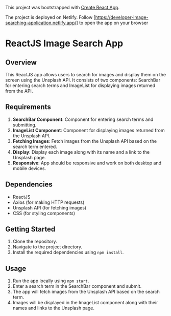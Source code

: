 
This project was bootstrapped with [Create React App](https://github.com/facebook/create-react-app).

The project is deployed on Netlify. 
Follow [https://developer-image-searching-application.netlify.app/] to open the app on your browser


# ReactJS Image Search App

## Overview
This ReactJS app allows users to search for images and display them on the screen using the Unsplash API. It consists of two components: SearchBar for entering search terms and ImageList for displaying images returned from the API.

## Requirements
1. **SearchBar Component**: Component for entering search terms and submitting.
2. **ImageList Component**: Component for displaying images returned from the Unsplash API.
3. **Fetching Images**: Fetch images from the Unsplash API based on the search term entered.
4. **Display**: Display each image along with its name and a link to the Unsplash page.
5. **Responsive**: App should be responsive and work on both desktop and mobile devices.

## Dependencies
- ReactJS
- Axios (for making HTTP requests)
- Unsplash API (for fetching images)
- CSS (for styling components)

## Getting Started
1. Clone the repository.
2. Navigate to the project directory.
3. Install the required dependencies using `npm install`.

## Usage
1. Run the app locally using `npm start`.
2. Enter a search term in the SearchBar component and submit.
3. The app will fetch images from the Unsplash API based on the search term.
4. Images will be displayed in the ImageList component along with their names and links to the Unsplash page.
